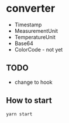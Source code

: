 # converter

- Timestamp
- MeasurementUnit
- TemperatureUnit
- Base64
- ColorCode - not yet

## TODO

- change to hook

## How to start

`yarn start`

